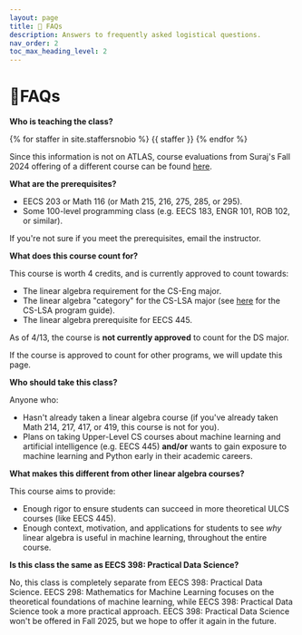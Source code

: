 ```yaml
---
layout: page
title: 🙋 FAQs
description: Answers to frequently asked logistical questions.
nav_order: 2
toc_max_heading_level: 2
---
```


<script type="text/javascript" async src="https://cdnjs.cloudflare.com/ajax/libs/mathjax/2.7.7/MathJax.js?config=TeX-MML-AM_CHTML"> </script>


# 🙋FAQs

**Who is teaching the class?**

{% for staffer in site.staffersnobio %}
{{ staffer }}
{% endfor %}

Since this information is not on ATLAS, course evaluations from Suraj's Fall 2024 offering of a different course can be found [here](https://practicaldsc.org/assets/marketing/fa24-evals.pdf).

**What are the prerequisites?**

- EECS 203 or Math 116 (or Math 215, 216, 275, 285, or 295).
- Some 100-level programming class (e.g. EECS 183, ENGR 101, ROB 102, or similar).

If you're not sure if you meet the prerequisites, email the instructor.

<a name="credit">

**What does this course count for?**

This course is worth 4 credits, and is currently approved to count towards:

- The linear algebra requirement for the CS-Eng major.
- The linear algebra "category" for the CS-LSA major (see [here](https://docs.google.com/document/d/1i0W77CzwMK6l3FFFdG7_7urp8H_oE4EaOzRPFOJdrxo/preview?tab=t.0#heading=h.m67kk7886dyq) for the CS-LSA program guide).
- The linear algebra prerequisite for EECS 445.

As of 4/13, the course is **not currently approved** to count for the DS major. 

If the course is approved to count for other programs, we will update this page.


**Who should take this class?**

Anyone who:
- Hasn't already taken a linear algebra course (if you've already taken Math 214, 217, 417, or 419, this course is not for you).
- Plans on taking Upper-Level CS courses about machine learning and artificial intelligence (e.g. EECS 445) **and/or** wants to gain exposure to machine learning and Python early in their academic careers.

**What makes this different from other linear algebra courses?**

This course aims to provide:
- Enough rigor to ensure students can succeed in more theoretical ULCS courses (like EECS 445).
- Enough context, motivation, and applications for students to see _why_ linear algebra is useful in machine learning, throughout the entire course.

**Is this class the same as EECS 398: Practical Data Science?**

No, this class is completely separate from EECS 398: Practical Data Science. EECS 298: Mathematics for Machine Learning focuses on the theoretical foundations of machine learning, while EECS 398: Practical Data Science took a more practical approach. EECS 398: Practical Data Science won't be offered in Fall 2025, but we hope to offer it again in the future.
